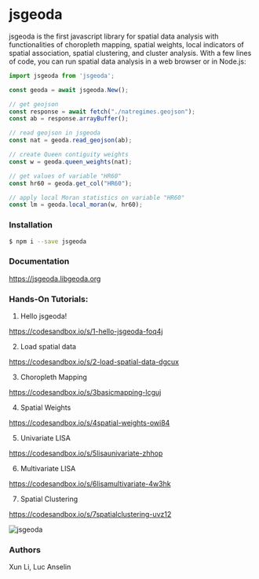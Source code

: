 # jsgeoda



jsgeoda is the first javascript library for spatial data analysis with functionalities of choropleth mapping, spatial weights, local indicators of spatial association,  spatial clustering, and cluster analysis. With a few lines of code, you can run spatial data analysis in a web browser or in Node.js:

```javascript
import jsgeoda from 'jsgeoda';

const geoda = await jsgeoda.New();

// get geojson 
const response = await fetch("./natregimes.geojson");
const ab = response.arrayBuffer();

// read geojson in jsgeoda
const nat = geoda.read_geojson(ab);

// create Queen contiguity weights
const w = geoda.queen_weights(nat);

// get values of variable "HR60"
const hr60 = geoda.get_col("HR60");

// apply local Moran statistics on variable "HR60"
const lm = geoda.local_moran(w, hr60);
```

### Installation

```bash
$ npm i --save jsgeoda
```

### Documentation

https://jsgeoda.libgeoda.org



### Hands-On Tutorials:


1. Hello jsgeoda!

https://codesandbox.io/s/1-hello-jsgeoda-foq4j

2. Load spatial data

https://codesandbox.io/s/2-load-spatial-data-dgcux

3. Choropleth Mapping

https://codesandbox.io/s/3basicmapping-lcguj

4. Spatial Weights

https://codesandbox.io/s/4spatial-weights-owi84

5. Univariate LISA

https://codesandbox.io/s/5lisaunivariate-zhhop

6. Multivariate LISA

https://codesandbox.io/s/6lisamultivariate-4w3hk

7. Spatial Clustering

https://codesandbox.io/s/7spatialclustering-uvz12

![jsgeoda](https://gblobscdn.gitbook.com/assets%2F-MMxWNyMbqx5YG1sT6E6%2F-MbTjHyVo53-xm01YxSN%2F-MbTjL-sLNcPihx8_IbV%2FScreen%20Shot%202021-06-05%20at%205.33.17%20PM.png?alt=media&token=3d0934a8-fd16-455c-a09b-e8a403f6e5ce)

### Authors

Xun Li, Luc Anselin
